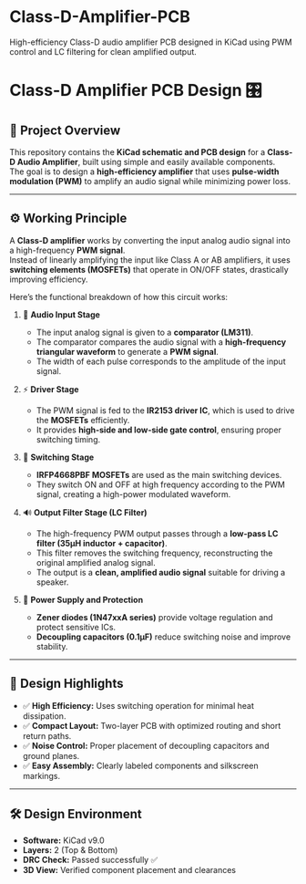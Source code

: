 # Class-D-Amplifier-PCB
High-efficiency Class-D audio amplifier PCB designed in KiCad using PWM control and LC filtering for clean amplified output.
# Class-D Amplifier PCB Design 🎛️

## 📘 Project Overview
This repository contains the **KiCad schematic and PCB design** for a **Class-D Audio Amplifier**, built using simple and easily available components.  
The goal is to design a **high-efficiency amplifier** that uses **pulse-width modulation (PWM)** to amplify an audio signal while minimizing power loss.

---

## ⚙️ Working Principle
A **Class-D amplifier** works by converting the input analog audio signal into a high-frequency **PWM signal**.  
Instead of linearly amplifying the input like Class A or AB amplifiers, it uses **switching elements (MOSFETs)** that operate in ON/OFF states, drastically improving efficiency.

Here’s the functional breakdown of how this circuit works:

1. 🎵 **Audio Input Stage**  
   - The input analog signal is given to a **comparator (LM311)**.  
   - The comparator compares the audio signal with a **high-frequency triangular waveform** to generate a **PWM signal**.  
   - The width of each pulse corresponds to the amplitude of the input signal.

2. ⚡ **Driver Stage**  
   - The PWM signal is fed to the **IR2153 driver IC**, which is used to drive the **MOSFETs** efficiently.  
   - It provides **high-side and low-side gate control**, ensuring proper switching timing.

3. 🔁 **Switching Stage**  
   - **IRFP4668PBF MOSFETs** are used as the main switching devices.  
   - They switch ON and OFF at high frequency according to the PWM signal, creating a high-power modulated waveform.

4. 🔊 **Output Filter Stage (LC Filter)**  
   - The high-frequency PWM output passes through a **low-pass LC filter (35µH inductor + capacitor)**.  
   - This filter removes the switching frequency, reconstructing the original amplified analog signal.  
   - The output is a **clean, amplified audio signal** suitable for driving a speaker.

5. 🔋 **Power Supply and Protection**  
   - **Zener diodes (1N47xxA series)** provide voltage regulation and protect sensitive ICs.  
   - **Decoupling capacitors (0.1µF)** reduce switching noise and improve stability.

---

## 🧠 Design Highlights
- ✅ **High Efficiency:** Uses switching operation for minimal heat dissipation.  
- ✅ **Compact Layout:** Two-layer PCB with optimized routing and short return paths.  
- ✅ **Noise Control:** Proper placement of decoupling capacitors and ground planes.  
- ✅ **Easy Assembly:** Clearly labeled components and silkscreen markings.  

---

## 🛠️ Design Environment
- **Software:** KiCad v9.0  
- **Layers:** 2 (Top & Bottom)  
- **DRC Check:** Passed successfully ✅  
- **3D View:** Verified component placement and clearances  

